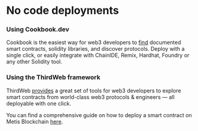 # No code deployments

### Using Cookbook.dev <a href="#cookbookdev" id="cookbookdev"></a>

Cookbook is the easiest way for web3 developers to [find](https://www.cookbook.dev/search?q=\&sort=popular\&filter=\&page=1) documented smart contracts, solidity libraries, and discover protocols. Deploy with a single click, or easily integrate with ChainIDE, Remix, Hardhat, Foundry or any other Solidity tool.

### Using the ThirdWeb framework <a href="#jrhnn8um2jms" id="jrhnn8um2jms"></a>

ThirdWeb [provides](https://thirdweb.com/explore) a great set of tools for web3 developers to explore smart contracts from world-class web3 protocols & engineers — all deployable with one click.

You can find a comprehensive guide on how to deploy a smart contract on Metis Blockchain [here](https://blog.thirdweb.com/guides/how-to-deploy-a-smart-contract-on-metis-blockchain/).
